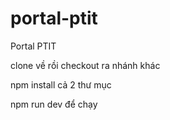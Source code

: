 # portal-ptit
Portal PTIT

clone về rồi checkout  ra  nhánh khác

npm install cả 2 thư mục

npm run dev để chạy
